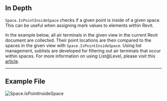 ## In Depth
`Space.IsPointInsideSpace` checks if a given point is inside of a given space. This can be useful when assigning mark values to elements within Revit.

In the example below, all air terminals in the given view in the current Revit document are collected. Their point locations are then compared to the spaces in the given view with `Space.IsPointInsideSpace`. Using list management, sublists are developed for filtering out air terminals that occur within spaces. For more information on using List@Level, please visit this [article](https://primer2.dynamobim.org/5_essential_nodes_and_concepts/5-4_designing-with-lists/3-lists-of-lists#list-level).
___
## Example File

![Space.IsPointInsideSpace](./Revit.Elements.Space.IsPointInsideSpace_img.jpg)